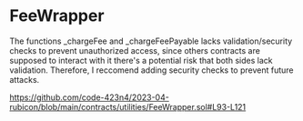 # FeeWrapper 

The functions _chargeFee and _chargeFeePayable lacks validation/security checks to prevent unauthorized access, since others contracts are supposed to interact with it there's a potential risk that both sides lack validation. Therefore, I reccomend adding security checks to prevent future attacks.

https://github.com/code-423n4/2023-04-rubicon/blob/main/contracts/utilities/FeeWrapper.sol#L93-L121

 